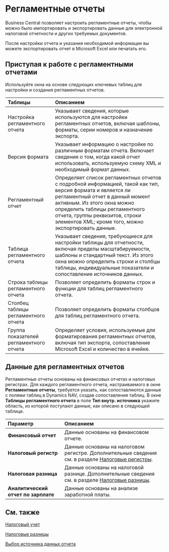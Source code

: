 # Регламентные отчеты

Business Central позволяет настроить регламентные отчеты, чтобы можно было импортировать и экспортировать данные для электронной налоговой отчетности и других требуемых документов.

После настройки отчета и указания необходимой информации вы можете экспортировать отчет в Microsoft Excel или печатать его.

 

## Приступая к работе с регламентными отчетами

Используйте окна на основе следующих ключевых таблиц для настройки и создания регламентных отчетов.

| Таблицы                                 | Описанием                                                    |
| :-------------------------------------- | :----------------------------------------------------------- |
| Настройка регламентного отчета          | Указывает сведения, которые используются для настройки регламентных отчетов, включая шаблоны, форматы, серии номеров и назначение экспорта. |
| Версия формата                          | Указывает информацию о настройке по различным форматам отчета. Включает сведения о том, когда какой отчет использовать, используемую схему XML и необходимый формат данных. |
| Регламентный отчет                      | Определяет список регламентных отчетов с подробной информацией, такой как тип, версия формата и является ли регламентный отчет в данный момент активным. Из этого окна можно определить таблицы регламентного отчета, группы реквизитов, строки элементов XML; кроме того, можно экспортировать данные. |
| Таблица регламентного отчета            | Указывает сведения, требующиеся для настройки таблицы для отчетности, включая пределы масштабируемости, шаблоны и стандартный текст.   Из этого окна можно определить строки и столбцы таблицы, индивидуальные показатели и сопоставление источников данных. |
| Строка таблицы регламентного отчета     | Позволяет определить форматы строк и функции для таблиц регламентного отчета. |
| Столбец таблицы регламентного отчета    | Позволяет определить форматы столбцов для таблиц регламентного отчета. |
| Группа показателей регламентного отчета | Определяет условия, используемые для форматирования регламентных отчетов, включая тип экспорта, сопоставление Microsoft Excel и количество в ячейке. |

 

## Данные для регламентных отчетов 

Регламентные отчеты основаны на финансовых отчетах и налоговых регистрах. Для каждого регламентного отчета, настраиваемого в окне **Регламентные отчеты**, требуется указать, как сопоставляются данные с полями таблиц в Dynamics NAV, создав сопоставления таблиц. В окне **Таблицы регламентного отчета** в поле **Тип внутр. источника** укажите область, из которой поступают данные, как описано в следующей таблице.

 

| Параметр                            | Описанием                                                    |
| :---------------------------------- | :----------------------------------------------------------- |
| **Финансовый отчет**                | Данные основаны на финансовом отчете.                        |
| **Налоговый регистр**               | Данные основаны на налоговом регистре. Дополнительные сведения см. в разделе [Налоговые регистры](). |
| **Налоговая разница**               | Данные основаны на налоговой разнице. Дополнительные сведения см. в разделе [Налоговые разницы](). |
| **Аналитический отчет по зарплате** | Данные основаны на анализе заработной платы.                 |

 

## См. также 

[Налоговый учет]()

[Налоговые разницы]()

[Выбор источника данных отчета]()